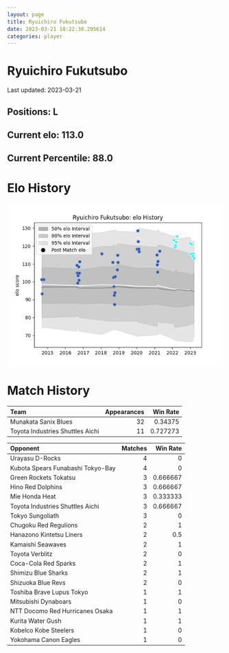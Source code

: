 ```yaml
---  
layout: page  
title: Ryuichiro Fukutsubo  
date: 2023-03-21 18:22:30.295614  
categories: player  
---
```

# Ryuichiro Fukutsubo


Last updated: 2023-03-21
## Positions: L

## Current elo: 113.0

## Current Percentile: 88.0

# Elo History


![elo history](history_RyuichiroFukutsubo.png)
# Match History


| Team                             |   Appearances |   Win Rate |
|:---------------------------------|--------------:|-----------:|
| Munakata Sanix Blues             |            32 |   0.34375  |
| Toyota Industries Shuttles Aichi |            11 |   0.727273 |

| Opponent                          |   Matches |   Win Rate |
|:----------------------------------|----------:|-----------:|
| Urayasu D-Rocks                   |         4 |   0        |
| Kubota Spears Funabashi Tokyo-Bay |         4 |   0        |
| Green Rockets Tokatsu             |         3 |   0.666667 |
| Hino Red Dolphins                 |         3 |   0.666667 |
| Mie Honda Heat                    |         3 |   0.333333 |
| Toyota Industries Shuttles Aichi  |         3 |   0.666667 |
| Tokyo Sungoliath                  |         3 |   0        |
| Chugoku Red Regulions             |         2 |   1        |
| Hanazono Kintetsu Liners          |         2 |   0.5      |
| Kamaishi Seawaves                 |         2 |   1        |
| Toyota Verblitz                   |         2 |   0        |
| Coca-Cola Red Sparks              |         2 |   1        |
| Shimizu Blue Sharks               |         2 |   1        |
| Shizuoka Blue Revs                |         2 |   0        |
| Toshiba Brave Lupus Tokyo         |         1 |   1        |
| Mitsubishi Dynaboars              |         1 |   0        |
| NTT Docomo Red Hurricanes Osaka   |         1 |   1        |
| Kurita Water Gush                 |         1 |   1        |
| Kobelco Kobe Steelers             |         1 |   0        |
| Yokohama Canon Eagles             |         1 |   0        |